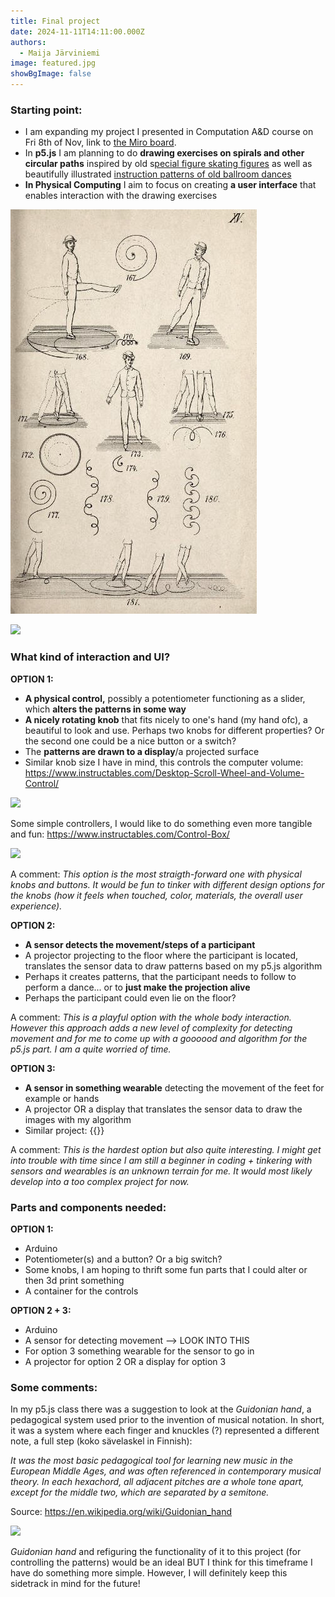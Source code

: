 ```yaml
---
title: Final project
date: 2024-11-11T14:11:00.000Z
authors:
  - Maija Järviniemi
image: featured.jpg
showBgImage: false
---
```

### **Starting point:**

* I am expanding my project I presented in  Computation A&D course on Fri 8th of Nov, link to [the Miro board](https://miro.com/app/board/uXjVLIm3lwU=/).
* In **p5.js** I am planning to do **drawing exercises on spirals and other circular paths** inspired by old s[pecial figure skating figures](http://www.skatingaheadofthecurve.com/SpecialFigures.html) as well as beautifully illustrated [instruction patterns of old ballroom dances](https://publicdomainreview.org/collection/dances-in-beauchamp-feuillet-notation/)
* **In Physical Computing** I aim to focus on creating **a user interface** that enables interaction with the drawing exercises

![](figureskating1_skateguardblog.jpg)

![](https://www.actingarchives.it/media/showtime/storage/2020/01/08/6/main/fig-4-schema-del-minuetto-in-kellom-tomlinson-the-art-of-dancing-explained-london-1735.jpg?1579507307)

### **What kind of interaction and UI?**

**OPTION 1:** 

* **A physical control,** possibly a potentiometer functioning as a slider, which **alters the patterns in some way** 
* **A nicely rotating knob** that fits nicely to one's hand (my hand ofc), a beautiful to look and use. Perhaps two knobs for different properties? Or the second one could be a nice button or a switch?
* The **patterns are drawn to a display**/a projected surface
* Similar knob size I have in mind, this controls the computer volume: https://www.instructables.com/Desktop-Scroll-Wheel-and-Volume-Control/

![](https://content.instructables.com/F10/2GP3/FJXP7W7G/F102GP3FJXP7W7G.jpg?auto=webp&frame=1&fit=bounds&md=MjAxMy0xMi0xMCAwNzo1NToxOS4w)

Some simple controllers, I would like to do something even more tangible and fun: https://www.instructables.com/Control-Box/

![](https://content.instructables.com/FGC/E8M6/GQZJNPCV/FGCE8M6GQZJNPCV.png?auto=webp&frame=1&width=800&fit=bounds&md=MjAxNC0wNi0xMyAxNTo0NToyMS4w)

A comment: *This option is the most straigth-forward one with physical knobs and buttons. It would be fun to tinker with different design options for the knobs (how it feels when touched, color, materials, the overall user experience).*

**OPTION 2:**

* **A sensor detects the movement/steps of a participant**
* A projector projecting to the floor where the participant is located, translates the sensor data to draw patterns based on my p5.js algorithm
* Perhaps it creates patterns, that the participant needs to follow to perform a dance... or to **just make the projection alive**
* Perhaps the participant could even lie on the floor? 

A comment: *This is a playful option with the whole body interaction. However this approach adds a new level of complexity for detecting movement and for me to come up with a goooood and algorithm for the p5.js part. I am a quite worried of time.*

**OPTION 3:**

* **A sensor in something wearable** detecting the movement of the feet for example or hands
* A projector OR a display that translates the sensor data to draw the images with my algorithm
* Similar project:
  {{<youtube mNd5eXS-0k8>}}

A comment: *This is the hardest option but also quite interesting.  I might get into trouble with time since I am still a beginner in coding + tinkering with sensors and wearables is an unknown terrain for me. It would most likely develop into a too complex project for now.*

### **Parts and components needed:**

**OPTION 1:** 

* Arduino
* Potentiometer(s) and a button? Or a big switch?
* Some knobs, I am hoping to thrift some fun parts that I could alter or then 3d print something
* A container for the controls

**OPTION 2 + 3:** 

* Arduino
* A sensor for detecting movement --> LOOK INTO THIS
* For option 3 something wearable for the sensor to go in
* A projector for option 2 OR a display for option 3

### Some comments:

In my p5.js class there was a suggestion to look at the *Guidonian hand*, a pedagogical system used prior to the invention of musical notation. In short, it was a system where each finger and knuckles (?) represented a different note, a full step (koko sävelaskel in Finnish): 

*It was the most basic pedagogical tool for learning new music in the European Middle Ages, and was often referenced in contemporary musical theory. In each hexachord, all adjacent pitches are a whole tone apart, except for the middle two, which are separated by a semitone.*

Source: <https://en.wikipedia.org/wiki/Guidonian_hand>

![](https://upload.wikimedia.org/wikipedia/commons/thumb/8/8d/Guidonian_hand.jpg/1920px-Guidonian_hand.jpg)

*Guidonian hand* and refiguring the functionality of it to this project (for controlling the patterns) would be an ideal BUT I think for this timeframe I have do something more simple. However, I will definitely keep this sidetrack in mind for the future!
